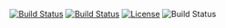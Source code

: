 [![Build Status](https://img.shields.io/badge/Python-3776AB)](https://www.python.org/)
[![Build Status](https://img.shields.io/badge/Linux-FCC624)](https://www.linux.org/)
[![License](https://img.shields.io/github/license/svd-ncsu/hw1.svg)](https://github.com/svd-ncsu/hw1/blob/main/LICENSE.md)
![Build Status](https://github.com/svd-ncsu/hw1/actions/workflows/main.yml/badge.svg)
